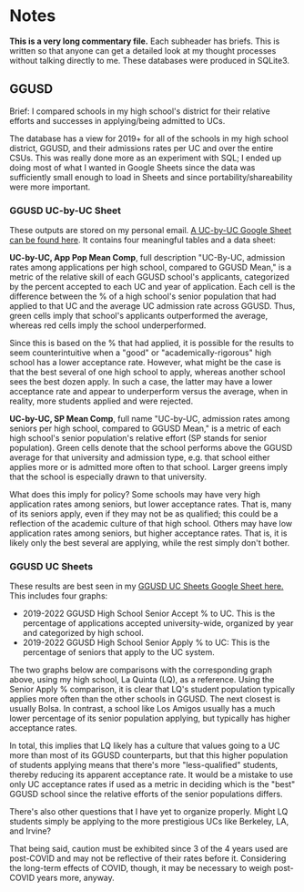 # Notes
**This is a very long commentary file.** Each subheader has briefs. This is written so that anyone can get a detailed look at my thought processes without talking directly to me.
These databases were produced in SQLite3.

## GGUSD 
Brief: I compared schools in my high school's district for their relative efforts and successes in applying/being admitted to UCs.

The database has a view for 2019+ for all of the schools in my high school district, GGUSD, and their admissions rates per UC and over the entire CSUs. This was really done more as an experiment with SQL; I ended up doing most of what I wanted in Google Sheets since the data was sufficiently small enough to load in Sheets and since portability/shareability were more important.

### GGUSD UC-by-UC Sheet
These outputs are stored on my personal email.
[A UC-by-UC Google Sheet can be found here](https://docs.google.com/spreadsheets/d/1GMsVy7m0FugFrCameAbU2gCzUipeeGtpVCeObg03PK4/edit#gid=189555208). It contains four meaningful tables and a data sheet:

**UC-by-UC, App Pop Mean Comp**, full description "UC-By-UC, admission rates among applications per high school, compared to GGUSD Mean," is a metric of the relative skill of each GGUSD school's applicants, categorized by the percent accepted to each UC and year of application. Each cell is the difference between the % of a high school's senior population that had applied to that UC and the average UC admission rate across GGUSD. Thus, green cells imply that school's applicants outperformed the average, whereas red cells imply the school underperformed. 

Since this is based on the % that had applied, it is possible for the results to seem counterintuitive when a "good" or "academically-rigorous" high school has a lower acceptance rate. However, what might be the case is that the best several of one high school to apply, whereas another school sees the best dozen apply. In such a case, the latter may have a lower acceptance rate and appear to underperform versus the average, when in reality, more students applied and were rejected. 

**UC-by-UC, SP Mean Comp**, full name "UC-by-UC, admission rates among seniors per high school, compared to GGUSD Mean," is a metric of each high school's senior population's relative effort (SP stands for senior population). Green cells denote that the school performs above the GGUSD average for that university and admission type, e.g. that school either applies more or is admitted more often to that school. Larger greens imply that the school is especially drawn to that university.

What does this imply for policy? Some schools may have very high application rates among seniors, but lower acceptance rates. That is, many of its seniors apply, even if they may not be as qualified; this could be a reflection of the academic culture of that high school. Others may have low application rates among seniors, but higher acceptance rates. That is, it is likely only the best several are applying, while the rest simply don't bother.

### GGUSD UC Sheets
These results are best seen in my [GGUSD UC Sheets Google Sheet here.](https://docs.google.com/spreadsheets/d/1ReXjuTcaIJ2oH9GOdklDr5SnDuMTxHzZA3kD1N0b3iI/edit#gid=1779884986) This includes four graphs: 
* 2019-2022 GGUSD High School Senior Accept % to UC. This is the percentage of applications accepted university-wide, organized by year and categorized by high school.
* 2019-2022 GGUSD High School Senior Apply % to UC: This is the percentage of seniors that apply to the UC system.

The two graphs below are comparisons with the corresponding graph above, using my high school, La Quinta (LQ), as a reference. Using the Senior Apply % comparison, it is clear that LQ's student population typically applies more often than the other schools in GGUSD. The next closest is usually Bolsa. In contrast, a school like Los Amigos usually has a much lower percentage of its senior population applying, but typically has higher acceptance rates. 

In total, this implies that LQ likely has a culture that values going to a UC more than most of its GGUSD counterparts, but that this higher population of students applying means that there's more "less-qualified" students, thereby reducing its apparent acceptance rate. It would be a mistake to use only UC acceptance rates if used as a metric in deciding which is the "best" GGUSD school since the relative efforts of the senior populations differs. 

There's also other questions that I have yet to organize properly. Might LQ students simply be applying to the more prestigious UCs like Berkeley, LA, and Irvine?  

That being said, caution must be exhibited since 3 of the 4 years used are post-COVID and may not be reflective of their rates before it. Considering the long-term effects of COVID, though, it may be necessary to weigh post-COVID years more, anyway.